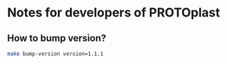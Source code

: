 # Notes for developers of PROTOplast


## How to bump version?

```bash
make bump-version version=1.1.1
```
